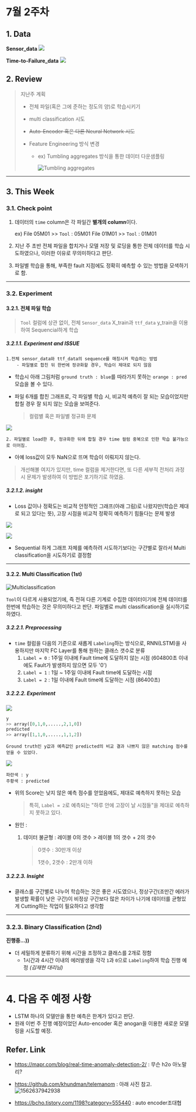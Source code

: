 # 7월 2주차

## 1. Data
**Sensor_data**
![](https://github.com/ydy8989/PHM_Study/blob/master/pic/sensor_data.PNG)

**Time-to-Failure_data**
![](https://github.com/ydy8989/PHM_Study/blob/master/pic/ttf.PNG)


## 2. Review 

> 지난주 계획
>
> - 전체 파일(혹은 그에 준하는 정도의 양)로 학습시키기
>
> - multi classification 시도
>
> - ~~Auto-Encoder 혹은 다른 Neural Network 시도~~  
>
> - Feature Engineering 방식 변경
>
>   - ex) Tumbling aggregates 방식을 통한 데이터 다운샘플링
>
>     ![Tumbling aggregates](https://docs.microsoft.com/en-us/azure/machine-learning/team-data-science-process/media/cortana-analytics-playbook-predictive-maintenance/tumbling-aggregate-features.png) 

---

## 3. This Week

### 3.1. Check point

1. 데이터의 `time` column은 각 파일간 **별개의 column**이다.

   ex) File 05M01 >>  `Tool` : 05M01
         File 01M01 >>  `Tool` : 01M01
   
2. 지난 주 초반 전체 파일을 합치거나 모델 저장 및 로딩을 통한 전체 데이터를 학습 시도하였으나, 이러한 이유로 무의미하다고 판단.

3. 파일별 학습을 통해, 부족한 fault 지점에도 정확히 예측할 수 있는 방법을 모색하기로 함.

---

### 3.2. Experiment 

#### 3.2.1. 전체 파일 학습

> `Tool` 컬럼에 상관 없이, 전체 `Sensor_data` X_train과 `ttf_data` y_train을 이용하여 Sequencial하게 학습

##### 3.2.1.1. Experiment and ISSUE

```
1.전체 sensor_data와 ttf_data의 sequence를 매칭시켜 학습하는 방법 
	- 파일별로 합친 뒤 한번에 정규화할 경우, 학습이 제대로 되지 않음
```

- 학습시 아래 그림처럼 `ground truth : blue`를 따라가지 못하는 `orange : pred` 모습을 볼 수 있다.

- 파일 6개를 합친 그래프로, 각 파일별 학습 시, 비교적 예측이 잘 되는 모습이었지만 합칠 경우 잘 되지 않는 모습을 보여준다. 

  > 컬럼별 혹은 파일별 정규화 문제

![](https://github.com/ydy8989/PHM_Study/blob/master/pic/6file_sum.png)

```
2. 파일별로 load한 후, 정규화한 뒤에 합칠 경우 time 컬럼 중복으로 인한 학습 불가능으로 이어짐.

```

- 아예 loss값이 모두 NaN으로 뜨며 학습이 이뤄지지 않는다. 

> 개선해볼 여지가 있지만, time 컬럼을 제거한다면, 또 다른 세부적 전처리 과정 시 문제가 발생하여 이 방법은 포기하기로 하였음.



##### 3.2.1.2. insight

-  Loss 값이나 정확도는 비교적 안정적인 그래프(아래 그림)로 나왔지만(학습은 제대로 되고 있다는 뜻), 고장 시점을 비교적 정확히 예측하기 힘들다는 문제 발생

  ![](https://github.com/ydy8989/PHM_Study/blob/master/pic/50_epoch_loss_function.png)

  ![](https://github.com/ydy8989/PHM_Study/blob/master/pic/50_epoch_acc_graph.png)

- Sequential 하게 그래프 자체를 예측하려 시도하기보다는 구간별로 잘라서 Multi classification을 시도하기로 결정함 



---



#### 3.2.2. Multi Classification (1st)

![Multiclassification](https://github.com/ydy8989/PHM_Study/blob/master/pic/multiclassification.PNG)

`Tool`이 다르게 사용되었기에, 즉 전혀 다른 기계로 수집한 데이터이기에 전체 데이터를 한번에 학습하는 것은 무의미하다고 판단. 파일별로 multi classification을 실시하기로 하였다. 

##### 3.2.2.1. Preprocessing

- `time` 컬럼을 다음의 기준으로 새롭게 `Labeling`하는 방식으로, RNN(LSTM)을 사용하지만 마지막 FC Layer를 통해 원하는 클래스 갯수로 분류
  1. `Label = 0` : 1주일 이내에 Fault time에 도달하지 않는 시점 (604800초 이내에도 Fault가 발생하지 않으면 모두 '0')
  2. `Label = 1` : 1일 ~ 1주일 이내에 Fault time에 도달하는 시점
  3. `Label = 2` : 1일 이내에 Fault time에 도달하는 시점 (86400초)

##### 3.2.2.2. Experiment

![](https://github.com/ydy8989/PHM_Study/blob/master/pic/score.PNG)

```python
y
>> array([0,1,0,.....,2,1,0])
predicted
>> array([1,1,0,.....,1,1,2])
```

```
Ground truth인 y값과 예측값인 predicted의 비교 결과 나쁘지 않은 matching 점수를 얻을 수 있었다.
```

![](https://github.com/ydy8989/PHM_Study/blob/master/pic/2in1.png)

```
파란색 : y
주황색 : predicted
```

- 위의 Score는 낮지 않은 예측 점수를 얻었음에도, 제대로 예측하지 못하는 모습

  > 특히, `Label = 2`로 예측되는 "하루 안에 고장이 날 시점들"을 제대로 예측하지 못하고 있다.

- 원인 : 

  1. 데이터 불균형 : 레이블 0의 갯수 > 레이블 1의 갯수 + 2의 갯수

     > 0갯수 : 30만개 이상
     >
     > 1갯수, 2갯수 : 2만개 이하

##### 3.2.2.3. Insight

- 클래스를 구간별로 나누어 학습하는 것은 좋은 시도였으나, 정상구간(조만간 에러가 발생할 확률이 낮은 구간)이 비정상 구간보다 많은 차이가 나기에 데이터를 균형있게 Cutting하는 작업이 필요하다고 생각함

---

### 3.2.3.  Binary Classification (2nd)

**진행중...))** 

- 더 세밀하게 분류하기 위해 시간을 조정하고 클래스를 2개로 정함
  - 1시간과 4시간 이내의 에러발생을 각각 `1`과 `0`으로 `Labeling`하여 학습 진행 예정 *(김재현 대리님)*

---



# 4. 다음 주 예정 사항

- LSTM 하나의 모델만을 통한 예측은 한계가 있다고 판단.
- 원래 이번 주 진행 예정이었던 Auto-encoder 혹은 anogan을 이용한 새로운 모델링을 시도할 예정.



## Refer. Link

- https://mapr.com/blog/real-time-anomaly-detection-2/ : 무슨 h2o 아노말리?

- https://github.com/khundman/telemanom : 아래 사진 참고.
  ![1562637942938](https://github.com/ydy8989/PHM_Study/blob/master/pic/1562637942938.png)

- https://bcho.tistory.com/1198?category=555440 : auto encoder조대협


